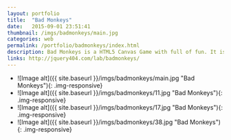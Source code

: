 ```yaml
---
layout: portfolio
title:  "Bad Monkeys"
date:   2015-09-01 23:51:41
thumbnail: /imgs/badmonkeys/main.jpg
categories: web
permalink: /portfolio/badmonkeys/index.html
description: Bad Monkeys is a HTML5 Canvas Game with full of fun. It is a strategy puzzle type game. This game designed and developed using Box2d(physics engine), EaselJS and SoundJS, Photoshop(graphics).
links: http://jquery404.com/lab/badmonkeys/
---
```


- ![Image alt]({{ site.baseurl }}/imgs/badmonkeys/main.jpg "Bad Monkeys"){: .img-responsive}
- ![Image alt]({{ site.baseurl }}/imgs/badmonkeys/11.jpg "Bad Monkeys"){: .img-responsive}
- ![Image alt]({{ site.baseurl }}/imgs/badmonkeys/17.jpg "Bad Monkeys"){: .img-responsive}
- ![Image alt]({{ site.baseurl }}/imgs/badmonkeys/38.jpg "Bad Monkeys"){: .img-responsive}

